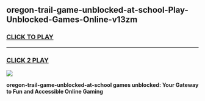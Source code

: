 
## oregon-trail-game-unblocked-at-school-Play-Unblocked-Games-Online-v13zm
<h3>
<a href="https://premium76.site?title=oregon-trail-game-unblocked-at-school&ref=25A">CLICK TO PLAY</a></h3>
<hr>

<h3>
<a href="https://premium76.site?title=oregon-trail-game-unblocked-at-school&ref=25A">CLICK 2 PLAY</a>
  
</h3>

<a href="https://premium76.site?title=oregon-trail-game-unblocked-at-school&ref=25A"><img src="https://clearcache.store/games.png"></a>


**oregon-trail-game-unblocked-at-school games unblocked: Your Gateway to Fun and Accessible Online Gaming**
